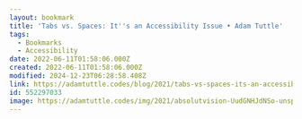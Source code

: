 ```yaml
---
layout: bookmark
title: 'Tabs vs. Spaces: It''s an Accessibility Issue • Adam Tuttle'
tags:
  - Bookmarks
  - Accessibility
date: 2022-06-11T01:58:06.000Z
created: 2022-06-11T01:58:06.000Z
modified: 2024-12-23T06:28:58.408Z
link: https://adamtuttle.codes/blog/2021/tabs-vs-spaces-its-an-accessibility-issue
id: 552297033
image: https://adamtuttle.codes/img/2021/absolutvision-UudGNHJdNSo-unsplash.jpg
---
```

